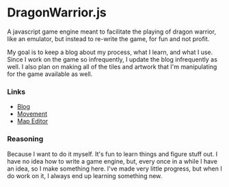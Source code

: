 # DragonWarrior.js

A javascript game engine meant to facilitate the playing of dragon warrior, like an emulator, 
but instead to re-write the game, for fun and not profit.

My goal is to keep a blog about my process, what I learn, and what I use. Since I work on the game so infrequently, I update the blog infrequently as well. I also plan on making all of the tiles and artwork that I'm manipulating for the game available as well.

### Links
* [Blog](http://griggbot.com/)
* [Movement](http://dw.griggbot.com/)
* [Map Editor](http://dw.griggbot.com/editor)

### Reasoning
Because I want to do it myself.
It's fun to learn things and figure stuff out. I have no idea how to write a game engine, but, every once in a while
I have an idea, so I make something here. I've made very little progress, but when I do work on it, I always end
up learning something new.
